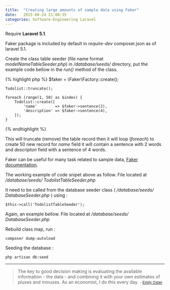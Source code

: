 ```yaml
---
title:  "Creating large amounts of sample data using Faker"
date:   2015-08-24 21:00:35
categories: Software-Engineering Laravel
---
```


Require __Laravel 5.1__.

Faker package is included by default in _require-dev_ composer.json as of laravel 5.1.

Create the class table seeder (file name format _modelNameTableSeeder.php_) in _/database/seeds/_ directory, put the example code bellow in the _run()_ method of the class.

{% highlight php %}
    $faker = \Faker\Factory::create();
    
    Todolist::truncate();
    
    foreach (range(1, 50) as $index) {
        Todolist::create([
            'name'        => $faker->sentence(2),
            'description' => $faker->sentence(4),
        ]);
    }
{% endhighlight %}

This will truncate (remove) the table record then it will loop (_foreach_) to create 50 new record for _name_ field it will contain a sentence with 2 words and _descripton_ field with a sentence of 4 words.

Faker can be useful for many task related to sample data, [Faker documentation](https://github.com/fzaninotto/Faker).

The working example of code snipet above as follow. File located at _/database/seeds/ TodolistTableSeeder.php_

<script src="http://gist-it.appspot.com/https://github.com/apps-libX/aesl5-609/blob/53e84915e9dc0cc47226ef25101daea13a6bb800/database/seeds/TodolistTableSeeder.php?footer=0"></script>

It need to be called from the database seeder class ( _/database/seeds/ DatabaseSeeder.php_ ) using : 

    $this->call('TodolistTableSeeder');

Again, an example bellow. File located at _/database/seeds/ DatabaseSeeder.php_

<script src="http://gist-it.appspot.com/https://github.com/apps-libX/aesl5-609/blob/53e84915e9dc0cc47226ef25101daea13a6bb800/database/seeds/DatabaseSeeder.php?footer=0"></script>

Rebuild class map, run :

    composer dump-autoload
    
Seeding the database :    

    php artisan db:seed


---
> The key to good decision making is evaluating the available information - the data - and combining it with your own estimates of pluses and minuses. As an economist, I do this every day. 
> <small>- [Emily Oster](http://www.brainyquote.com/quotes/quotes/e/emilyoster554579.html)</small>
